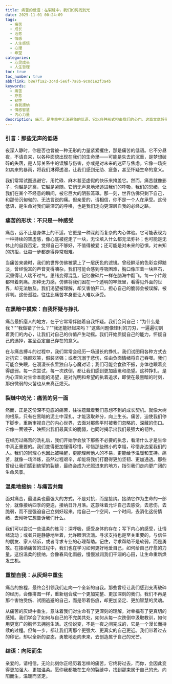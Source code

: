 ```yaml
---
title: 痛苦的低语：在裂缝中，我们如何找到光
date: 2025-11-01 00:24:09
tags:
  - 痛苦
  - 成长
  - 治愈
  - 情感
  - 人生感悟
  - 心理
  - 希望
categories:
  - 心灵成长
  - 人生哲理
toc: true
toc_number: true
abbrlink: b8e7f1a2-3c4d-5e6f-7a8b-9c0d1e2f3a4b
keywords:
  - 痛苦
  - 疗愈
  - 韧性
  - 自我接纳
  - 情感智慧
  - 内心力量
description: 痛苦，是生命中无法避免的低语，它以各种形式叩击我们的心门。这篇文章将带你深入探讨痛苦的本质，如何在那些看似无尽的黑暗中，找到属于自己的光芒，并从中汲取成长的力量，最终走向内心的平静与治愈。
---
```


### 引言：那些无声的低语

夜深人静时，你是否也曾被一种无形的力量紧紧攫住，那是痛苦的低语。它不分昼夜，不请自来，以各种面貌出现在我们的生命里——可能是失去的沉重，是梦想破碎的失落，是人际关系中的误解与伤害，亦或是对未来的迷茫与焦虑。它像一场突如其来的暴雨，将我们淋得透湿，让我们感到无助、疲惫，甚至怀疑生命的意义。

我们常常试图逃避它，用忙碌、麻木甚至虚假的快乐来掩盖它。然而，痛苦就像影子，你越是逃离，它越是紧随。它悄无声息地渗透进我们的呼吸，我们的思绪，让我们在某个不经意的瞬间，被它巨大的阴影笼罩。那一刻，世界仿佛只剩下自己，和那份沉甸甸的、无法言说的痛。但亲爱的，请相信，你不是一个人在承受。这份低语，是生命对我们最深沉的呼唤，也是我们走向更深层自我的必经之路。

### 痛苦的形状：不只是一种感受

痛苦，远不止是身体上的不适，它更是一种深刻而复杂的内心体验。它可能表现为一种持续的空虚感，像心底被挖走了一块，无论填入什么都无法弥补；也可能是无休止的自我否定，觉得自己不够好，不值得被爱；还可能是对未来的恐惧，对未知的抗拒，让每一步都走得异常艰难。

当痛苦来袭时，我们的世界仿佛被蒙上了一层灰色的滤镜。曾经鲜活的色彩变得黯淡，曾经悦耳的声音变得嘈杂。我们可能会感到呼吸困难，胸口像压着一块巨石，沉重得让人喘不过气。思绪变得混乱，记忆像碎片一样在脑海中翻飞，每一个片段都带着刺痛。那种无力感，仿佛将我们困在一个透明的牢笼里，看得见外面的世界，却无法触及。我们渴望被理解，却又害怕开口，担心自己的脆弱会被误解，被评判。这份孤独，往往比痛苦本身更让人难以承受。

### 在黑暗中摸索：自我怀疑与挣扎

痛苦最折磨人的地方，在于它常常伴随着自我怀疑。我们会问自己：“为什么是我？”“我做错了什么？”“我还能好起来吗？”这些问题像锋利的刀刃，一遍遍切割着我们的内心，让我们对自己的价值产生动摇。我们开始质疑自己的能力，怀疑自己的选择，甚至否定自己存在的意义。

在与痛苦搏斗的过程中，我们常常会经历一场漫长的挣扎。我们试图用各种方式去对抗它：强颜欢笑，假装坚强；或者沉溺于悲伤，任由负面情绪将自己吞噬。我们可能会失眠，在漫漫长夜里独自与心魔对话；我们可能会食欲不振，身体也跟着变得虚弱。每一次尝试，每一次跌倒，都让我们感到更加疲惫和绝望。这种挣扎，是内心深处对生命本能的渴望，是对光明和希望的执着追求，即使在最黑暗的时刻，那份微弱的火苗也从未真正熄灭。

### 裂缝中的光：痛苦的另一面

然而，正是这份深不见底的痛苦，往往蕴藏着我们意想不到的成长契机。就像大树的根系，只有在黑暗的泥土中深扎，才能汲取养分，向上生长。痛苦，迫使我们停下脚步，重新审视自己的内心世界，去面对那些平时被我们忽略的、深藏的伤口。它像一面镜子，映照出我们最真实的脆弱，也同时揭示出我们最强大的韧性。

在经历过痛苦的洗礼后，我们开始学会放下那些不必要的执念，看清什么才是生命中真正重要的。我们变得更加懂得珍惜，珍惜那些微小的幸福，珍惜身边爱我们的人。我们的同理心也因此被唤醒，更能理解他人的不易，更能给予温暖和支持。痛苦，就像一场淬炼，虽然过程艰辛，却能将我们打磨得更加坚韧、更加通透。那些曾经让我们感到绝望的裂缝，最终会成为光照进来的地方，指引我们走向更广阔的生命风景。

### 温柔地接纳：与痛苦共舞

面对痛苦，最温柔也最强大的方式，不是对抗，而是接纳。接纳它作为生命的一部分，就像接纳四季的更迭，接纳日升月落。这意味着允许自己去感受，去悲伤，去脆弱，而不是强迫自己立刻好起来。给自己一个空间，一个时间，去消化这份情绪，去倾听它想告诉我们什么。

我们可以尝试一些温柔的练习：深呼吸，感受身体的存在；写下内心的感受，让情绪流动；或者只是静静地坐着，允许眼泪流淌。寻求支持也是至关重要的，与信任的朋友、家人倾诉，或者寻求专业的心理帮助。记住，寻求帮助不是软弱，而是勇敢。在接纳痛苦的过程中，我们也在学习如何更好地爱自己，如何给自己疗愈的力量。这份温柔的接纳，会像春风化雨般，慢慢滋润我们干涸的心田，让生命重新焕发生机。

### 重塑自我：从灰烬中重生

痛苦的旅程，最终会引领我们走向一个全新的自我。那些曾经让我们感到支离破碎的经历，会像拼图一样，重新组合成一个更加完整、更加深刻的我们。我们不再是那个害怕受伤、试图逃避的自己，而是带着伤痕，却更加坚定、更加智慧的灵魂。

从痛苦的灰烬中重生，意味着我们对生命有了更深刻的理解，对幸福有了更真切的感知。我们学会了如何与自己的不完美共处，如何从每一次跌倒中汲取教训，如何用更宽广的胸怀去拥抱生活。这份蜕变，不是一夜之间完成的，它是一个漫长而持续的过程。但每一步，都让我们离那个更强大、更真实的自己更近。我们带着过去的印记，却以全新的姿态，勇敢地走向未来，去创造属于自己的光芒。

### 结语：向阳而生

亲爱的，请相信，无论此刻你正经历着怎样的痛苦，它终将过去，而你，会因此变得更加强大、更加温柔。愿你我都能在生命的裂缝中，找到那束属于自己的光，向阳而生，温暖而坚定。